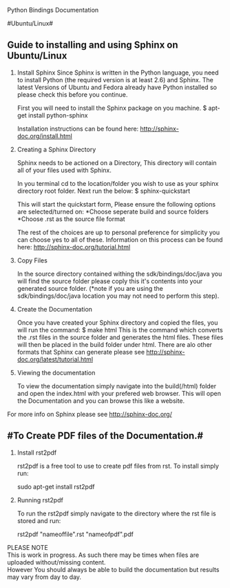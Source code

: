 Python Bindings Documentation

#Ubuntu/Linux#

Guide to installing and using Sphinx on Ubuntu/Linux
----------------------------------------------------

1. Install Sphinx
   Since Sphinx is written in the Python language, you need to install Python (the required version is at least 2.6) and        Sphinx. The latest Versions of Ubuntu and Fedora already have Python installed so please check this before you continue.

   First you will need to install the Sphinx package on you machine.
   $ apt-get install python-sphinx
   
   Installation instructions can be found here: http://sphinx-doc.org/install.html

2. Creating a Sphinx Directory 

   Sphinx needs to be actioned on a Directory, This directory will contain all of your files used with Sphinx.
   
   In you terminal cd to the location/folder you wish to use as your sphinx directory root folder. Next run the below:
   $ sphinx-quickstart 
   
   This will start the quickstart form, Please ensure the following options are selected/turned on:
   *Choose seperate build and source folders
   *Choose .rst as the source file format
   
   The rest of the choices are up to personal preference for simplicity you can choose yes to all of these.
   Information on this process can be found here: http://sphinx-doc.org/tutorial.html

3. Copy Files

   In the source directory contained withing the sdk/bindings/doc/java you will find the source folder please coply this        it's contents into your generated source folder. (*note if you are using the sdk/bindings/doc/java location you may not      need to perform this step).

4. Create the Documentation

   Once you have created your Sphinx directory and copied the files, you will run the command: 
   $ make html
   This is the command which converts the .rst files in the source folder and generates the html files.
   These files will then be placed in the build folder under html. 
   There are alo other formats that Sphinx can generate please see http://sphinx-doc.org/latest/tutorial.html

5. Viewing the documentation

   To view the documentation simply navigate into the build(/html) folder and open the index.html with your prefered web        browser. This will open the Documentation and you can browse this like a website.

For more info on Sphinx please see http://sphinx-doc.org/

#To Create PDF files of the Documentation.#
-------------------------------------------

1. Install rst2pdf

   rst2pdf is a free tool to use to create pdf files from rst. To install simply run:
   
   sudo apt-get install rst2pdf
   
2. Running rst2pdf

   To run the rst2pdf simply navigate to the directory where the rst file is stored and run:
   
   rst2pdf "nameoffile".rst "nameofpdf".pdf

PLEASE NOTE   
This is work in progress. As such there may be times when files are uploaded without/missing content.  
However You should always be able to build the documentation but results may vary from day to day.

